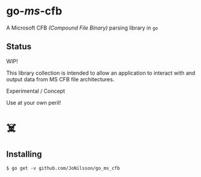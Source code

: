 go-_ms_-cfb
===

A Microsoft CFB _(Compound File Binary)_ parsing library in `go`  

Status  
------

WIP!  
  
This library collection is intended to allow an application to interact with and output data from MS CFB file architectures.  

Experimental / Concept  

Use at your own peril! 
# ☠️

Installing
------
`$ go get -v github.com/JoNilsson/go_ms_cfb`
